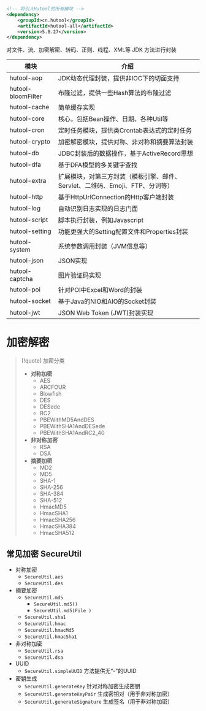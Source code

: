 ```xml
<!-- 将引入Hutool的所有模块 -->
<dependency>
    <groupId>cn.hutool</groupId>
    <artifactId>hutool-all</artifactId>
    <version>5.8.27</version>
</dependency>
```

对文件、流、加密解密、转码、正则、线程、XML等 JDK 方法进行封装

|模块|介绍|
|---|---|
|hutool-aop|JDK动态代理封装，提供非IOC下的切面支持|
|hutool-bloomFilter|布隆过滤，提供一些Hash算法的布隆过滤|
|hutool-cache|简单缓存实现|
|hutool-core|核心，包括Bean操作、日期、各种Util等|
|hutool-cron|定时任务模块，提供类Crontab表达式的定时任务|
|hutool-crypto|加密解密模块，提供对称、非对称和摘要算法封装|
|hutool-db|JDBC封装后的数据操作，基于ActiveRecord思想|
|hutool-dfa|基于DFA模型的多关键字查找|
|hutool-extra|扩展模块，对第三方封装（模板引擎、邮件、Servlet、二维码、Emoji、FTP、分词等）|
|hutool-http|基于HttpUrlConnection的Http客户端封装|
|hutool-log|自动识别日志实现的日志门面|
|hutool-script|脚本执行封装，例如Javascript|
|hutool-setting|功能更强大的Setting配置文件和Properties封装|
|hutool-system|系统参数调用封装（JVM信息等）|
|hutool-json|JSON实现|
|hutool-captcha|图片验证码实现|
|hutool-poi|针对POI中Excel和Word的封装|
|hutool-socket|基于Java的NIO和AIO的Socket封装|
|hutool-jwt|JSON Web Token (JWT)封装实现|


# 加密解密
>[!quote] 加密分类
>- **对称加密**
> 	- AES
> 	- ARCFOUR
> 	- Blowfish
> 	- DES
> 	- DESede
> 	- RC2
> 	- PBEWithMD5AndDES
> 	- PBEWithSHA1AndDESede
> 	- PBEWithSHA1AndRC2_40
> - **非对称加密**
> 	- RSA
> 	- DSA
> - **摘要加密**
> 	- MD2
> 	- MD5
> 	- SHA-1
> 	- SHA-256
> 	- SHA-384
> 	- SHA-512
> 	- HmacMD5
> 	- HmacSHA1
> 	- HmacSHA256
> 	- HmacSHA384
> 	- HmacSHA512

## 常见加密 SecureUtil
- 对称加密
	- `SecureUtil.aes`
	- `SecureUtil.des`
- 摘要加密
	- `SecureUtil.md5`
		- `SecureUtil.md5()`
		- `SecureUtil.md5(File )`
	- `SecureUtil.sha1`
	- `SecureUtil.hmac`
	- `SecureUtil.hmacMd5`
	- `SecureUtil.hmacSha1`
- 非对称加密
	- `SecureUtil.rsa`
	- `SecureUtil.dsa`
- UUID
	- `SecureUtil.simpleUUID` 方法提供无“-”的UUID
- 密钥生成
	- `SecureUtil.generateKey` 针对对称加密生成密钥
	- `SecureUtil.generateKeyPair` 生成密钥对（用于非对称加密）
	- `SecureUtil.generateSignature` 生成签名（用于非对称加密）






